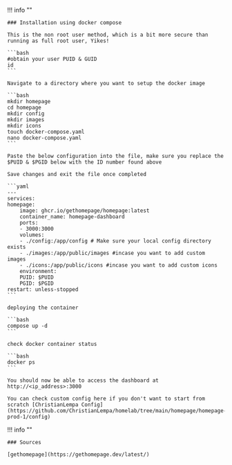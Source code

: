 !!! info ""

    ### Installation using docker compose

    This is the non root user method, which is a bit more secure than running as full root user, Yikes!

    ```bash
    #obtain your user PUID & GUID
    id 
    ```

    Navigate to a directory where you want to setup the docker image

    ```bash
    mkdir homepage
    cd homepage
    mkdir config
    mkdir images
    mkdir icons
    touch docker-compose.yaml
    nano docker-compose.yaml
    ```

    Paste the below configuration into the file, make sure you replace the $PUID & $PGID below with the ID number found above

    Save changes and exit the file once completed

    ```yaml
    ---
    services:
    homepage:
        image: ghcr.io/gethomepage/homepage:latest
        container_name: homepage-dashboard
        ports:
        - 3000:3000
        volumes:
        - ./config:/app/config # Make sure your local config directory exists
        - ./images:/app/public/images #incase you want to add custom images
        - ./icons:/app/public/icons #incase you want to add custom icons
        environment:
        PUID: $PUID
        PGID: $PGID
    restart: unless-stopped
    ```

    deploying the container

    ```bash
    compose up -d
    ```
    
    check docker container status

    ```bash
    docker ps
    ```

    You should now be able to access the dashboard at http://<ip_address>:3000

    You can check custom config here if you don't want to start from scratch [ChristianLempa Config](https://github.com/ChristianLempa/homelab/tree/main/homepage/homepage-prod-1/config)

!!! info ""

    ### Sources

    [gethomepage](https://gethomepage.dev/latest/)
